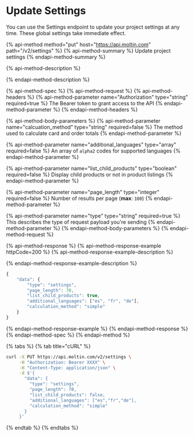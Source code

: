 # Update Settings

You can use the Settings endpoint to update your project settings at any time. These global settings take immediate effect.

{% api-method method="put" host="https://api.moltin.com" path="/v2/settings" %}
{% api-method-summary %}
Update project settings
{% endapi-method-summary %}

{% api-method-description %}

{% endapi-method-description %}

{% api-method-spec %}
{% api-method-request %}
{% api-method-headers %}
{% api-method-parameter name="Authorization" type="string" required=true %}
The Bearer token to grant access to the API
{% endapi-method-parameter %}
{% endapi-method-headers %}

{% api-method-body-parameters %}
{% api-method-parameter name="calcuation\_method" type="string" required=false %}
The method used to calculate card and order totals
{% endapi-method-parameter %}

{% api-method-parameter name="additional\_languages" type="array" required=false %}
An array of `alpha2` codes for supported languages
{% endapi-method-parameter %}

{% api-method-parameter name="list\_child\_products" type="boolean" required=false %}
Display child products or not in product listings
{% endapi-method-parameter %}

{% api-method-parameter name="page\_length" type="integer" required=false %}
Number of results per page \(**max**: `100`\)
{% endapi-method-parameter %}

{% api-method-parameter name="type" type="string" required=true %}
This describes the type of request payload you're sending
{% endapi-method-parameter %}
{% endapi-method-body-parameters %}
{% endapi-method-request %}

{% api-method-response %}
{% api-method-response-example httpCode=200 %}
{% api-method-response-example-description %}

{% endapi-method-response-example-description %}

```javascript
{
    "data": {
        "type": "settings",
        "page_length": 70,
        "list_child_products": true,
        "additional_languages": ["es", "fr", "de"],
        "calculation_method": "simple"
    }
}
```
{% endapi-method-response-example %}
{% endapi-method-response %}
{% endapi-method-spec %}
{% endapi-method %}

{% tabs %}
{% tab title="cURL" %}
```bash
curl -X PUT https://api.moltin.com/v2/settings \
     -H "Authorization: Bearer XXXX" \
     -H "Content-Type: application/json" \
     -d $'{
       "data": {
         "type": "settings",
         "page_length": 70,
         "list_child_products": false,
         "additional_languages": ["es","fr","de"],
         "calculation_method": "simple"
       }
     }'
```
{% endtab %}
{% endtabs %}

